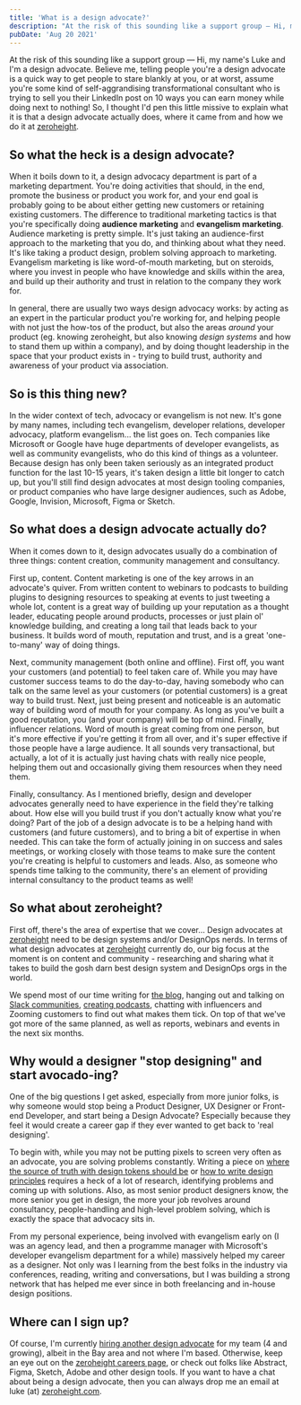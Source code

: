 ```yaml
---
title: 'What is a design advocate?'
description: "At the risk of this sounding like a support group — Hi, my name's Luke and I'm a design advocate."
pubDate: 'Aug 20 2021'
---
```


At the risk of this sounding like a support group — Hi, my name's Luke and I'm a design advocate. Believe me, telling people you're a design advocate is a quick way to get people to stare blankly at you, or at worst, assume you're some kind of self-aggrandising transformational consultant who is trying to sell you their LinkedIn post on 10 ways you can earn money while doing next to nothing! So, I thought I'd pen this little missive to explain what it is that a design advocate actually does, where it came from and how we do it at [zeroheight](https://zeroheight.com/?utm_source=zhcc&utm_medium=referral&utm_campaign=design-advocate-post).

## So what the heck is a design advocate?

When it boils down to it, a design advocacy department is part of a marketing department. You're doing activities that should, in the end, promote the business or product you work for, and your end goal is probably going to be about either getting new customers or retaining existing customers. The difference to traditional marketing tactics is that you're specifically doing **audience marketing** and **evangelism marketing**. Audience marketing is pretty simple. It's just taking an audience-first approach to the marketing that you do, and thinking about what they need. It's like taking a product design, problem solving approach to marketing. Evangelism marketing is like word-of-mouth marketing, but on steroids, where you invest in people who have knowledge and skills within the area, and build up their authority and trust in relation to the company they work for.

In general, there are usually two ways design advocacy works: by acting as an expert in the particular product you're working for, and helping people with not just the how-tos of the product, but also the areas *around* your product (eg. knowing zeroheight, but also knowing *design systems* and how to stand them up within a company), and by doing thought leadership in the space that your product exists in - trying to build trust, authority and awareness of your product via association.

## So is this thing new?

In the wider context of tech, advocacy or evangelism is not new. It's gone by many names, including tech evangelism, developer relations, developer advocacy, platform evangelism... the list goes on. Tech companies like Microsoft or Google have huge departments of developer evangelists, as well as community evangelists, who do this kind of things as a volunteer. Because design has only been taken seriously as an integrated product function for the last 10-15 years, it's taken design a little bit longer to catch up, but you'll still find design advocates at most design tooling companies, or product companies who have large designer audiences, such as Adobe, Google, Invision, Microsoft, Figma or Sketch.

## So what does a design advocate actually do?

When it comes down to it, design advocates usually do a combination of three things: content creation, community management and consultancy.

First up, content. Content marketing is one of the key arrows in an advocate's quiver. From written content to webinars to podcasts to building plugins to designing resources to speaking at events to just tweeting a whole lot, content is a great way of building up your reputation as a thought leader, educating people around products, processes or just plain ol' knowledge building, and creating a long tail that leads back to your business. It builds word of mouth, reputation and trust, and is a great 'one-to-many' way of doing things.

Next, community management (both online and offline). First off, you want your customers (and potential) to feel taken care of. While you may have customer success teams to do the day-to-day, having somebody who can talk on the same level as your customers (or potential customers) is a great way to build trust. Next, just being present and noticeable is an automatic way of building word of mouth for your company. As long as you've built a good reputation, you (and your company) will be top of mind. Finally, influencer relations. Word of mouth is great coming from one person, but it's more effective if you're getting it from all over, and it's super effective if those people have a large audience. It all sounds very transactional, but actually, a lot of it is actually just having chats with really nice people, helping them out and occasionally giving them resources when they need them.

Finally, consultancy. As I mentioned briefly, design and developer advocates generally need to have experience in the field they're talking about. How else will you build trust if you don't actually know what you're doing? Part of the job of a design advocate is to be a helping hand with customers (and future customers), and to bring a bit of expertise in when needed. This can take the form of actually joining in on success and sales meetings, or working closely with those teams to make sure the content you're creating is helpful to customers and leads. Also, as someone who spends time talking to the community, there's an element of providing internal consultancy to the product teams as well!

## So what about zeroheight?

First off, there's the area of expertise that we cover... Design advocates at [zeroheight](https://zeroheight.com/?utm_source=zhcc&utm_medium=referral&utm_campaign=design-advocate-post) need to be design systems and/or DesignOps nerds. In terms of what design advocates at [zeroheight](https://zeroheight.com/?utm_source=zhcc&utm_medium=referral&utm_campaign=design-advocate-post) currently do, our big focus at the moment is on content and community - researching and sharing what it takes to build the gosh darn best design system and DesignOps orgs in the world.

We spend most of our time writing for [the blog](https://zeroheight.com/blog/), hanging out and talking on [Slack communities](https://design.systems/slack/), [creating podcasts](https://designopsislanddiscs.simplecast.com/), chatting with influencers and Zooming customers to find out what makes them tick. On top of that we've got more of the same planned, as well as reports, webinars and events in the next six months.

## Why would a designer "stop designing" and start avocado-ing?

One of the big questions I get asked, especially from more junior folks, is why someone would stop being a Product Designer, UX Designer or Front-end Developer, and start being a Design Advocate? Especially because they feel it would create a career gap if they ever wanted to get back to 'real designing'.

To begin with, while you may not be putting pixels to screen very often as an advocate, you are solving problems constantly. Writing a piece on [where the source of truth with design tokens should be](https://zeroheight.com/blog/design-tokens-and-a-source-of-truth/) or [how to write design principles](https://zeroheight.com/blog/5-tips-for-writing-effective-design-principles/) requires a heck of a lot of research, identifying problems and coming up with solutions. Also, as most senior product designers know, the more senior you get in design, the more your job revolves around consultancy, people-handling and high-level problem solving, which is exactly the space that advocacy sits in.

From my personal experience, being involved with evangelism early on (I was an agency lead, and then a programme manager with Microsoft's developer evangelism department for a while) massively helped my career as a designer. Not only was I learning from the best folks in the industry via conferences, reading, writing and conversations, but I was building a strong network that has helped me ever since in both freelancing and in-house design positions.

## Where can I sign up?

Of course, I'm currently [hiring another design advocate](https://apply.workable.com/zeroheight/j/38EF2A8800) for my team (4 and growing), albeit in the Bay area and not where I'm based. Otherwise, keep an eye out on the [zeroheight careers page](https://careers.zeroheight.tech/9681286c8/p/25e995-work-at-zeroheight), or check out folks like Abstract, Figma, Sketch, Adobe and other design tools. If you want to have a chat about being a design advocate, then you can always drop me an email at luke (at) [zeroheight.com](http://zeroheight.com).

‍

